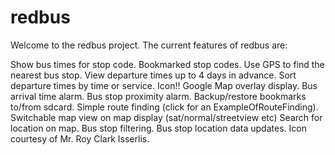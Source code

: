 redbus
======

Welcome to the redbus project. The current features of redbus are:

Show bus times for stop code.
Bookmarked stop codes.
Use GPS to find the nearest bus stop.
View departure times up to 4 days in advance.
Sort departure times by time or service.
Icon!!
Google Map overlay display.
Bus arrival time alarm.
Bus stop proximity alarm.
Backup/restore bookmarks to/from sdcard.
Simple route finding (click for an ExampleOfRouteFinding).
Switchable map view on map display (sat/normal/streetview etc)
Search for location on map.
Bus stop filtering.
Bus stop location data updates.
Icon courtesy of Mr. Roy Clark Isserlis.
